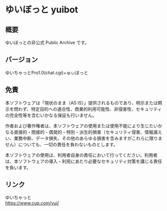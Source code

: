 # ゆいぼっと yuibot

## 概要
ゆいぼっとの非公式 Public Archive です。

## バージョン
ゆいちゃっとPro1.0(chat.cgi)+ゅぃぼっと

## 免責

本ソフトウェアは「現状のまま（AS IS）」提供されるものであり、明示または黙示を問わず、特定目的への適合性、商業的利用可能性、非侵害性、セキュリティの完全性等を含むいかなる保証も行いません。

作者および著作権者は、本ソフトウェアの使用または使用不能により生じたいかなる直接的・間接的・偶発的・特別・派生的損害（セキュリティ侵害、情報漏えい、業務中断、データ損失、その他のあらゆる損害を含みますがこれらに限りません）についても、一切の責任を負わないものとします。

本ソフトウェアの使用は、利用者自身の責任において行ってください。利用者は、本ソフトウェアの導入・利用にあたり必要なセキュリティ対策を講じる責任を負います。

## リンク

ゆいちゃっと  
https://www.cup.com/yui/